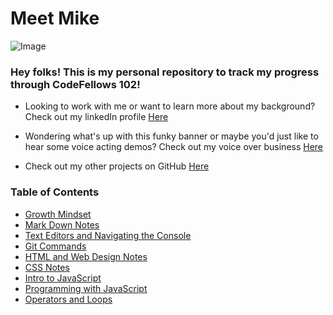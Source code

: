 # Meet Mike
![Image](https://user-images.githubusercontent.com/66289456/83480723-ec7a5300-a450-11ea-92b9-c7cc4506fc14.jpg)
### Hey folks! This is my personal repository to track my progress through CodeFellows 102!

+ Looking to work with me or want to learn more about my background? Check out my linkedIn profile [Here](https://www.linkedin.com/in/michael-greene-b7879774/)

+ Wondering what's up with this funky banner or maybe you'd just like to hear some voice acting demos? Check out my voice over business [Here](https://www.mkgmultimedia.com/mike-greene-voice-over)

+ Check out my other projects on GitHub [Here](https://github.com/micgreene?tab=projects)


### Table of Contents
+ [Growth Mindset](https://micgreene.github.io/learning-journal/growth-mindset)
+ [Mark Down Notes](markdown-notes.md)
+ [Text Editors and Navigating the Console](https://micgreene.github.io/learning-journal/coders-computer)
+ [Git Commands](https://micgreene.github.io/learning-journal/git-commands)
+ [HTML and Web Design Notes](https://micgreene.github.io/learning-journal/Html-and-WebDesign)
+ [CSS Notes](https://micgreene.github.io/learning-journal/css-notes)
+ [Intro to JavaScript](https://micgreene.github.io/learning-journal/javascript-notes)
+ [Programming with JavaScript](https://micgreene.github.io/learning-journal/programming-with-javascript)
+ [Operators and Loops](https://micgreene.github.io/learning-journal/operators-and-loops)
